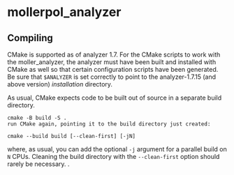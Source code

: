 mollerpol_analyzer
==================

Compiling
---------

CMake is supported as of analyzer 1.7. For the CMake scripts to work with the moller_analyzer,
the analyzer must have been built and installed with CMake as well so that certain
configuration scripts have been generated.
Be sure that ``$ANALYZER`` is set correctly to point to the analyzer-1.7.15 (and above version)
*installation* directory.

As usual, CMake expects code to be built out of source in a separate build directory.

```shell
cmake -B build -S . 
run CMake again, pointing it to the build directory just created:
```

```shell
cmake --build build [--clean-first] [-jN]
```
where, as usual, you can add the optional ``-j`` argument for a parallel build
on ``N`` CPUs. Cleaning the build directory with the ``--clean-first`` option
should rarely be necessary.
.

